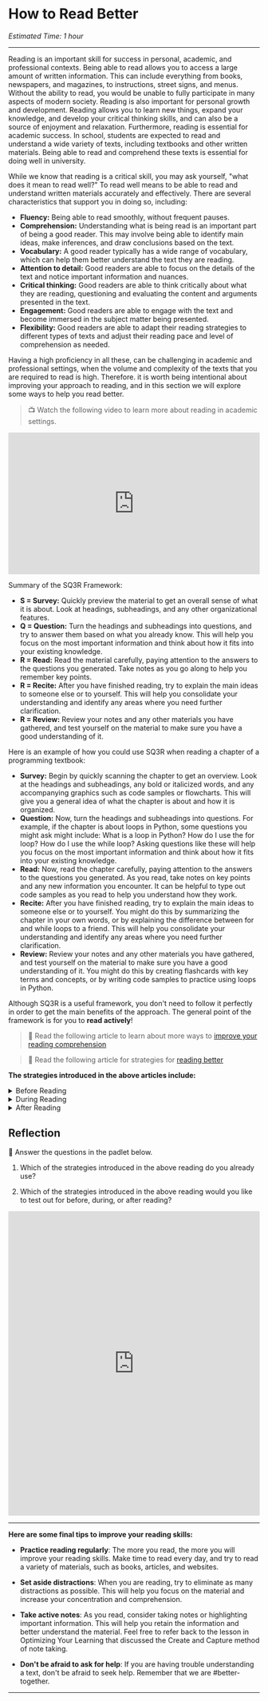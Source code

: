 # How to Read Better

*Estimated Time: 1 hour*

---

Reading is an important skill for success in personal, academic, and professional contexts. Being able to read allows you to access a large amount of written information. This can include everything from books, newspapers, and magazines, to instructions, street signs, and menus. Without the ability to read, you would be unable to fully participate in many aspects of modern society. Reading is also important for personal growth and development. Reading allows you to learn new things, expand your knowledge, and develop your critical thinking skills, and can also be a source of enjoyment and relaxation. Furthermore, reading is essential for academic success. In school, students are expected to read and understand a wide variety of texts, including textbooks and other written materials. Being able to read and comprehend these texts is essential for doing well in university. 

While we know that reading is a critical skill, you may ask yourself, "what does it mean to read well?" To read well means to be able to read and understand written materials accurately and effectively. There are several characteristics that support you in doing so, including: 

- **Fluency:** Being able to read smoothly, without frequent pauses.
- **Comprehension:** Understanding what is being read is an important part of being a good reader. This may involve being able to identify main ideas, make inferences, and draw conclusions based on the text.
- **Vocabulary:** A good reader typically has a wide range of vocabulary, which can help them better understand the text they are reading.
- **Attention to detail:** Good readers are able to focus on the details of the text and notice important information and nuances.
- **Critical thinking:** Good readers are able to think critically about what they are reading, questioning and evaluating the content and arguments presented in the text.
- **Engagement:** Good readers are able to engage with the text and become immersed in the subject matter being presented.
- **Flexibility:** Good readers are able to adapt their reading strategies to different types of texts and adjust their reading pace and level of comprehension as needed.

Having a high proficiency in all these, can be challenging in academic and professional settings, when the volume and complexity of the texts that you are required to read is high. Therefore. it is worth being intentional about improving your approach to reading, and in this section we will explore some ways to help you read better. 


> 📺 Watch the following video to learn more about reading in academic settings.

<div style="position: relative; padding-bottom: 56.25%; height: 0;"><iframe src="https://www.youtube.com/embed/WAIUkjsZ5xQ" title="YouTube video player" frameborder="0" allow="accelerometer; autoplay; clipboard-write; encrypted-media; gyroscope; picture-in-picture" allowfullscreen style="position: absolute; top: 0; left: 0; width: 100%; height: 100%;"></iframe></div>

Summary of the SQ3R Framework:

- **S = Survey:** Quickly preview the material to get an overall sense of what it is about. Look at headings, subheadings, and any other organizational features.
- **Q = Question:** Turn the headings and subheadings into questions, and try to answer them based on what you already know. This will help you focus on the most important information and think about how it fits into your existing knowledge.
- **R = Read:** Read the material carefully, paying attention to the answers to the questions you generated. Take notes as you go along to help you remember key points.
- **R = Recite:** After you have finished reading, try to explain the main ideas to someone else or to yourself. This will help you consolidate your understanding and identify any areas where you need further clarification.
- **R = Review:** Review your notes and any other materials you have gathered, and test yourself on the material to make sure you have a good understanding of it.

<aside>

Here is an example of how you could use SQ3R when reading a chapter of a programming textbook:
  
- **Survey:** Begin by quickly scanning the chapter to get an overview. Look at the headings and subheadings, any bold or italicized words, and any accompanying graphics such as code samples or flowcharts. This will give you a general idea of what the chapter is about and how it is organized.
- **Question:** Now, turn the headings and subheadings into questions. For example, if the chapter is about loops in Python, some questions you might ask might include: What is a loop in Python? How do I use the for loop? How do I use the while loop? Asking questions like these will help you focus on the most important information and think about how it fits into your existing knowledge.
- **Read:** Now, read the chapter carefully, paying attention to the answers to the questions you generated. As you read, take notes on key points and any new information you encounter. It can be helpful to type out code samples as you read to help you understand how they work.
- **Recite:** After you have finished reading, try to explain the main ideas to someone else or to yourself. You might do this by summarizing the chapter in your own words, or by explaining the difference between for and while loops to a friend. This will help you consolidate your understanding and identify any areas where you need further clarification.
- **Review:** Review your notes and any other materials you have gathered, and test yourself on the material to make sure you have a good understanding of it. You might do this by creating flashcards with key terms and concepts, or by writing code samples to practice using loops in Python.

</aside>

Although SQ3R is a useful framework, you don't need to follow it perfectly in order to get the main benefits of the approach. The general point of the framework is for you to **read actively**!

> 📖 Read the following article to learn about more ways to [improve your reading comprehension](https://learningcenter.unc.edu/tips-and-tools/reading-comprehension-tips/)

> 📖 Read the following article for strategies for [reading better](http://www.languageinindia.com/june2020/drsirishareadingstrategies.pdf)

**The strategies introduced in the above articles include:**

<details>
  <summary> Before Reading </summary>
  
  - Know your purpose
  - Integrate prior knowledge
  - Preview the text
  - Plan to break your reading into manageable chunks
  - Decide whether and how to read from a screen
</details>

<details>
  <summary> During Reading </summary>
  
  - Self-monitor
  - Annotate
  - Summarize
  - Ask hard questions
</details>

<details>
  <summary> After Reading </summary>
 
  - Check in with yourself
  - Show what you know
  - Investigate further
  - Self-test
</details>


## Reflection

<aside>
  
💬 Answer the questions in the padlet below.

1) Which of the strategies introduced in the above reading do you already use?

2) Which of the strategies introduced in the above reading would you like to test out for before, during, or after reading?

</aside>

<div style="border:1px solid rgba(0,0,0,0.1);border-radius:2px;box-sizing:border-box;overflow:hidden;position:relative;width:100%;background:#F4F4F4"><iframe src="https://padlet.com/curriculumpad/2rrnerjkpa7nxudj" frameborder="0" allow="camera;microphone;geolocation" style="width:100%;height:608px;display:block;padding:0;margin:0"></iframe></div>

---

**Here are some final tips to improve your reading skills:**

- **Practice reading regularly**: The more you read, the more you will improve your reading skills. Make time to read every day, and try to read a variety of materials, such as books, articles, and websites.

- **Set aside distractions**: When you are reading, try to eliminate as many distractions as possible. This will help you focus on the material and increase your concentration and comprehension.

- **Take active notes**: As you read, consider taking notes or highlighting important information. This will help you retain the information and better understand the material. Feel free to refer back to the lesson in Optimizing Your Learning that discussed the Create and Capture method of note taking. 

- **Don't be afraid to ask for help**: If you are having trouble understanding a text, don't be afraid to seek help. Remember that we are #better-together.

---
